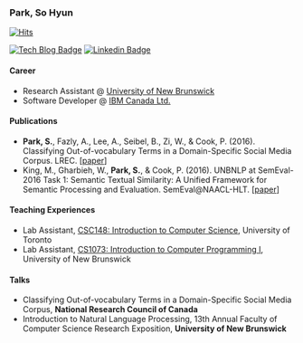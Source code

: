 ### Park, So Hyun

[![Hits](https://hits.seeyoufarm.com/api/count/incr/badge.svg?url=https%3A%2F%2Fgithub.com%2Fshine-93&count_bg=%2320315E&title_bg=%23555555&icon=influxdb.svg&icon_color=%23E7E7E7&title=hits&edge_flat=false)](https://hits.seeyoufarm.com)

[![Tech Blog Badge](http://img.shields.io/badge/-Tech%20blog-black?style=flat-square&logo=github&link=https://shine-93.github.io/)](https://shine-93.github.io/)
[![Linkedin Badge](https://img.shields.io/badge/-LinkedIn-blue?style=flat-square&logo=Linkedin&logoColor=white&link=https://www.linkedin.com/in/sohyun-park/)](https://www.linkedin.com/in/sohyun-park/)

#### Career

- Research Assistant @ [University of New Brunswick](https://www.unb.ca/fredericton/cs/)
- Software Developer @ [IBM Canada Ltd.](https://www.ibm.com/ca-en)

#### Publications

- **Park, S.**, Fazly, A., Lee, A., Seibel, B., Zi, W., & Cook, P. (2016). Classifying Out-of-vocabulary Terms in a Domain-Specific Social Media Corpus. LREC. [[paper](https://www.aclweb.org/anthology/L16-1474.pdf)]
- King, M., Gharbieh, W., **Park, S.**, & Cook, P. (2016). UNBNLP at SemEval-2016 Task 1: Semantic Textual Similarity: A Unified Framework for Semantic Processing and Evaluation. SemEval@NAACL-HLT. [[paper](https://www.aclweb.org/anthology/S16-1113/)]

#### Teaching Experiences

- Lab Assistant, [CSC148: Introduction to Computer Science](https://fas.calendar.utoronto.ca/course/csc148h1), University of Toronto
- Lab Assistant, [CS1073: Introduction to Computer Programming I](https://www.unb.ca/academics/calendar/undergraduate/current/saint-john-courses/computer-science-courses/cs-1073.html), University of New Brunswick

#### Talks

- Classifying Out-of-vocabulary Terms in a Domain-Specific Social Media Corpus, **National Research Council of Canada**
- Introduction to Natural Language Processing, 13th Annual Faculty of Computer Science Research Exposition, **University of New Brunswick**

<!--
**shine-93/shine-93** is a ✨ _special_ ✨ repository because its `README.md` (this file) appears on your GitHub profile.

Here are some ideas to get you started:

- 🔭 I’m currently working on ...
- 🌱 I’m currently learning ...
- 👯 I’m looking to collaborate on ...
- 🤔 I’m looking for help with ...
- 💬 Ask me about ...
- 📫 How to reach me: ...
- 😄 Pronouns: ...
- ⚡ Fun fact: ...
-->
